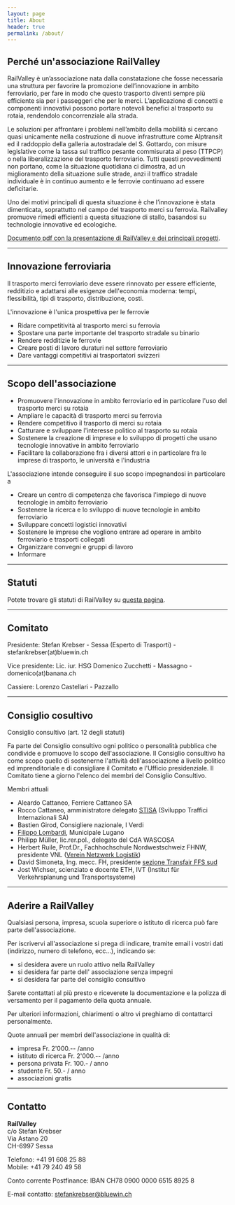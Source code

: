 ```yaml
---
layout: page
title: About
header: true
permalink: /about/
---
```


## Perché un'associazione RailValley

RailValley è un’associazione nata dalla constatazione che fosse necessaria una
struttura per favorire la promozione dell’innovazione in ambito ferroviario, per
fare in modo che questo trasporto diventi sempre più efficiente sia per i
passeggeri che per le merci. L’applicazione di concetti e componenti innovativi
possono portare notevoli benefici al trasporto su rotaia, rendendolo
concorrenziale alla strada.

Le soluzioni per affrontare i problemi nell’ambito della mobilità si cercano
quasi unicamente nella costruzione di nuove infrastrutture come Alptransit ed il
raddoppio della galleria autostradale del S. Gottardo, con misure legislative
come la tassa sul traffico pesante commisurata al peso (TTPCP) o nella
liberalizzazione del trasporto ferroviario. Tutti questi provvedimenti non
portano, come la situazione quotidiana ci dimostra, ad un miglioramento della
situazione sulle strade, anzi il traffico stradale individuale è in continuo
aumento e le ferrovie continuano ad essere deficitarie.

Uno dei motivi principali di questa situazione è che l’innovazione è stata
dimenticata, soprattutto nel campo del trasporto merci su ferrovia. Railvalley
promuove rimedi efficienti a questa situazione di stallo, basandosi su
technologie innovative ed ecologiche.

[Documento pdf con la presentazione di RailValley e dei principali progetti](/files/RailValley%20presentazione%20I%20v%5F27gen11.pdf).

<hr />

## Innovazione ferroviaria

Il trasporto merci ferroviario deve essere rinnovato per essere efficiente,
redditizio e adattarsi alle esigenze dell'economia moderna: tempi, flessibilità,
tipi di trasporto, distribuzione, costi.

L'innovazione è l'unica prospettiva per le ferrovie

- Ridare competitività al trasporto merci su ferrovia
- Spostare una parte importante del trasporto stradale su binario
- Rendere redditizie le ferrovie
- Creare posti di lavoro duraturi nel settore ferroviario
- Dare vantaggi competitivi ai trasportatori svizzeri

<hr />

## Scopo dell'associazione

- Promuovere l'innovazione in ambito ferroviario ed in particolare l'uso del
  trasporto merci su rotaia
- Ampliare le capacità di trasporto merci su ferrovia
- Rendere competitivo il trasporto di merci su rotaia
- Catturare e sviluppare l'interesse politico al trasporto su rotaia
- Sostenere la creazione di imprese e lo sviluppo di progetti che usano
  tecnologie innovative in ambito ferroviario
- Facilitare la collaborazione fra i diversi attori e in particolare fra le
  imprese di trasporto, le università e l'industria

L'associazione intende conseguire il suo scopo impegnandosi in particolare a

- Creare un centro di competenza che favorisca l'impiego di nuove tecnologie in
  ambito ferroviario
- Sostenere la ricerca e lo sviluppo di nuove tecnologie in ambito ferroviario
- Sviluppare concetti logistici innovativi
- Sostenere le imprese che vogliono entrare ad operare in ambito ferroviario e
  trasporti collegati
- Organizzare convegni e gruppi di lavoro
- Informare

<hr />

## Statuti

Potete trovare gli statuti di RailValley su [questa pagina](/statuti).

<hr />

## Comitato

Presidente: Stefan Krebser - Sessa (Esperto di Trasporti) -
stefankrebser(at)bluewin.ch

Vice presidente: Lic. iur. HSG Domenico Zucchetti - Massagno -
domenico(at)banana.ch

Cassiere: Lorenzo Castellari - Pazzallo


<hr />

## Consiglio cosultivo

Consiglio consultivo (art. 12 degli statuti)

Fa parte del Consiglio consultivo ogni politico o personalità pubblica che
condivide e promuove lo scopo dell'associazione. Il Consiglio consultivo ha come
scopo quello di sostenerne l'attività dell'associazione a livello politico ed
imprenditoriale e di consigliare il Comitato e l'Ufficio presidenziale. Il
Comitato tiene a giorno l'elenco dei membri del Consiglio Consultivo.

Membri attuali

- Aleardo Cattaneo, Ferriere Cattaneo SA
- Rocco Cattaneo, amministratore delegato [STISA](http://www.stisa.ch/)
  (Sviluppo Traffici Internazionali SA)
- Bastien Girod, Consigliere nazionale, I Verdi
- [Filippo Lombardi](http://www.filippolombardi.ch/), Municipale Lugano
- Philipp Müller, lic.rer.pol., delegato del CdA WASCOSA
- Herbert Ruile, Prof.Dr., Fachhochschule Nordwestschweiz FHNW, presidente VNL
  ([Verein Netzwerk Logistik](http://www.vnl.ch/))
- David Simoneta, Ing. mecc. FH, presidente
  [sezione Transfair FFS sud](http://www.transfair.ch/nc/it/home.html)
- Jost Wichser, scienziato e docente ETH, IVT (Institut für Verkehrsplanung und
  Transportsysteme)

<hr />

## Aderire a RailValley

Qualsiasi persona, impresa, scuola superiore o istituto di ricerca può fare
parte dell'associazione.

Per iscrivervi all'associazione si prega di indicare, tramite
email i vostri dati (indirizzo, numero di
telefono, ecc...), indicando se:

- si desidera avere un ruolo attivo nella RailValley
- si desidera far parte dell' associazione senza impegni
- si desidera far parte del consiglio consultivo

Sarete contattati al più presto e riceverete la documentazione e la polizza di
versamento per il pagamento della quota annuale.

Per ulteriori informazioni, chiarimenti o altro vi preghiamo di contattarci
personalmente.

Quote annuali per membri dell'associazione in qualità di:

- impresa Fr. 2'000.-- /anno
- istituto di ricerca Fr. 2'000.-- /anno
- persona privata Fr. 100.- / anno
- studente Fr. 50.- / anno
- associazioni gratis

<hr />

## Contatto

**RailValley**\
c/o Stefan Krebser\
Via Astano 20\
CH-6997 Sessa

Telefono: +41 91 608 25 88\
Mobile: +41 79 240 49 58

Conto corrente Postfinance: IBAN CH78 0900 0000 6515 8925 8

E-mail contatto: stefankrebser@bluewin.ch
